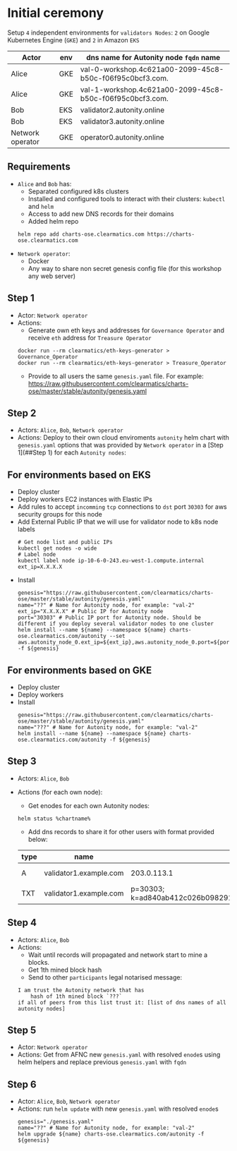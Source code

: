# Initial ceremony

Setup `4` independent environments for `validators Nodes`: `2` on Google Kubernetes Engine (`GKE`) and `2` in Amazon `EKS`


| Actor | env | dns name for Autonity node `fqdn` name| 
|-------|-----|-------------------------------------| 
| Alice | GKE | val-0-workshop.4c621a00-2099-45c8-b50c-f06f95c0bcf3.com. | 
| Alice | GKE | val-1-workshop.4c621a00-2099-45c8-b50c-f06f95c0bcf3.com. | 
| Bob   | EKS | validator2.autonity.online |
| Bob   | EKS | validator3.autonity.online |
| Network operator | GKE | operator0.autonity.online |

## Requirements
* `Alice` and `Bob` has:
  * Separated configured k8s clusters
  * Installed and configured tools to interact with their clusters: `kubectl` and `helm`
  * Access to add new DNS records for their domains
  * Added helm repo
  ```shell script
  helm repo add charts-ose.clearmatics.com https://charts-ose.clearmatics.com
  ```
* `Network operator`:
  * Docker
  * Any way to share non secret genesis config file (for this workshop any web server)

## Step 1
* Actor: `Network operator`
* Actions:
  * Generate own eth keys and addresses for `Governance Operator` and receive `eth` address for `Treasure Operator`
  ```shell script
  docker run --rm clearmatics/eth-keys-generator > Governance_Operator
  docker run --rm clearmatics/eth-keys-generator > Treasure_Operator
  ```
  * Provide to all users the same `genesis.yaml` file. For example: https://raw.githubusercontent.com/clearmatics/charts-ose/master/stable/autonity/genesis.yaml

## Step 2
* Actors: `Alice`, `Bob`, `Network operator`
* Actions: Deploy to their own cloud enviroments `autonity` helm chart with `genesis.yaml` options that was provided
by `Network operator` in a [Step 1](##Step 1) for each `Autonity nodes`:


## For environments based on EKS
* Deploy cluster
* Deploy workers EC2 instances with Elastic IPs
* Add rules to accept `incomming` `tcp`  connections to `dst` port `30303` for aws security groups for this node
* Add External Public IP that we will use for validator node to k8s node labels
    ```shell script
    # Get node list and public IPs
    kubectl get nodes -o wide
    # Label node
    kubectl label node ip-10-6-0-243.eu-west-1.compute.internal ext_ip=X.X.X.X
    ```
* Install
    ```shell script
    genesis="https://raw.githubusercontent.com/clearmatics/charts-ose/master/stable/autonity/genesis.yaml"
    name="??" # Name for Autonity node, for example: "val-2"
    ext_ip="X.X.X.X" # Public IP for Autonity node
    port="30303" # Public IP port for Autonity node. Should be different if you deploy several validator nodes to one cluster    
    helm install --name ${name} --namespace ${name} charts-ose.clearmatics.com/autonity --set aws.autonity_node_0.ext_ip=${ext_ip},aws.autonity_node_0.port=${port} -f ${genesis}
    ```

## For environments based on GKE
* Deploy cluster
* Deploy workers
* Install
    ```shell script
    genesis="https://raw.githubusercontent.com/clearmatics/charts-ose/master/stable/autonity/genesis.yaml"
    name="???" # Name for Autonity node, for example: "val-2"
    helm install --name ${name} --namespace ${name} charts-ose.clearmatics.com/autonity -f ${genesis}
    ```

## Step 3
* Actors: `Alice`, `Bob`
* Actions (for each own node): 
  * Get enodes for each own Autonity nodes:
  ```shell script
  helm status %chartname%
  ```
  * Add dns records to share it for other users with format provided below:
  
  | type | name | value | TTL |
  |------|-------------------|-------------|---|
  | A    | validator1.example.com      | 203.0.113.1 | 1 min |
  | TXT  | validator1.example.com  |p=30303; k=ad840ab412c026b098291f5ab56f923214469c61d4a8be41334c9a00e2dc84a8ff9a5035b3683184ea79902436454a7a00e966de45ff46dbd118e426edd4b2d0| 1 min |
 
## Step 4
* Actors: `Alice`, `Bob`
* Actions:
  * Wait until records will propagated and network start to mine a blocks.
  * Get 1th mined block hash
  * Send to other `participants` legal notarised message:
  ```shell script
  I am trust the Autonity network that has
      hash of 1th mined block `???` 
  if all of peers from this list trust it: [list of dns names of all autonity nodes]
  ```

## Step 5
* Actor: `Network operator`
* Actions: Get from AFNC new `genesis.yaml` with resolved `enode`s using helm helpers and replace previous `genesis.yaml` with `fqdn`

## Step 6
* Actor:  `Alice`, `Bob`, `Network operator`
* Actions: run `helm update` with new `genesis.yaml` with resolved `enode`s
  ```
  genesis="./genesis.yaml"
  name="??" # Name for Autonity node, for example: "val-2"  
  helm upgrade ${name} charts-ose.clearmatics.com/autonity -f ${genesis}
  ```
